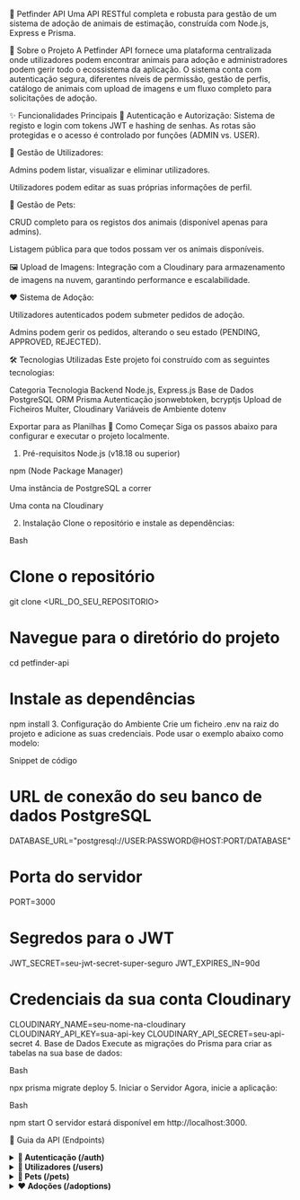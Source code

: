 🐾 Petfinder API
Uma API RESTful completa e robusta para gestão de um sistema de adoção de animais de estimação, construída com Node.js, Express e Prisma.

📜 Sobre o Projeto
A Petfinder API fornece uma plataforma centralizada onde utilizadores podem encontrar animais para adoção e administradores podem gerir todo o ecossistema da aplicação. O sistema conta com autenticação segura, diferentes níveis de permissão, gestão de perfis, catálogo de animais com upload de imagens e um fluxo completo para solicitações de adoção.

✨ Funcionalidades Principais
🔐 Autenticação e Autorização: Sistema de registo e login com tokens JWT e hashing de senhas. As rotas são protegidas e o acesso é controlado por funções (ADMIN vs. USER).

👤 Gestão de Utilizadores:

Admins podem listar, visualizar e eliminar utilizadores.

Utilizadores podem editar as suas próprias informações de perfil.

🐶 Gestão de Pets:

CRUD completo para os registos dos animais (disponível apenas para admins).

Listagem pública para que todos possam ver os animais disponíveis.

🖼️ Upload de Imagens: Integração com a Cloudinary para armazenamento de imagens na nuvem, garantindo performance e escalabilidade.

❤️ Sistema de Adoção:

Utilizadores autenticados podem submeter pedidos de adoção.

Admins podem gerir os pedidos, alterando o seu estado (PENDING, APPROVED, REJECTED).

🛠️ Tecnologias Utilizadas
Este projeto foi construído com as seguintes tecnologias:

Categoria	Tecnologia
Backend	Node.js, Express.js
Base de Dados	PostgreSQL
ORM	Prisma
Autenticação	jsonwebtoken, bcryptjs
Upload de Ficheiros	Multer, Cloudinary
Variáveis de Ambiente	dotenv

Exportar para as Planilhas
🚀 Como Começar
Siga os passos abaixo para configurar e executar o projeto localmente.

1. Pré-requisitos
Node.js (v18.18 ou superior)

npm (Node Package Manager)

Uma instância de PostgreSQL a correr

Uma conta na Cloudinary

2. Instalação
Clone o repositório e instale as dependências:

Bash

# Clone o repositório
git clone <URL_DO_SEU_REPOSITORIO>

# Navegue para o diretório do projeto
cd petfinder-api

# Instale as dependências
npm install
3. Configuração do Ambiente
Crie um ficheiro .env na raiz do projeto e adicione as suas credenciais. Pode usar o exemplo abaixo como modelo:

Snippet de código

# URL de conexão do seu banco de dados PostgreSQL
DATABASE_URL="postgresql://USER:PASSWORD@HOST:PORT/DATABASE"

# Porta do servidor
PORT=3000

# Segredos para o JWT
JWT_SECRET=seu-jwt-secret-super-seguro
JWT_EXPIRES_IN=90d

# Credenciais da sua conta Cloudinary
CLOUDINARY_NAME=seu-nome-na-cloudinary
CLOUDINARY_API_KEY=sua-api-key
CLOUDINARY_API_SECRET=seu-api-secret
4. Base de Dados
Execute as migrações do Prisma para criar as tabelas na sua base de dados:

Bash

npx prisma migrate deploy
5. Iniciar o Servidor
Agora, inicie a aplicação:

Bash

npm start
O servidor estará disponível em http://localhost:3000.

📖 Guia da API (Endpoints)
<details>
<summary><strong>🔑 Autenticação (/auth)</strong></summary>

POST /register: Regista um novo utilizador.

POST /login: Autentica um utilizador e retorna um token JWT.

</details>

<details>
<summary><strong>👤 Utilizadores (/users)</strong></summary>

GET /: Lista todos os utilizadores. (Apenas Admin)

GET /:id: Obtém detalhes de um utilizador. (Autenticado)

PUT /:id: Atualiza um utilizador. (Autenticado)

DELETE /:id: Elimina um utilizador. (Apenas Admin)

</details>

<details>
<summary><strong>🐾 Pets (/pets)</strong></summary>

GET /: Lista todos os animais. (Público)

GET /:id: Obtém detalhes de um animal. (Público)

POST /: Adiciona um novo animal. (Apenas Admin)

PUT /:id: Atualiza um animal. (Apenas Admin)

PATCH /:id: Atualiza a imagem de um animal. (Apenas Admin)

DELETE /:id: Elimina um animal. (Apenas Admin)

</details>

<details>
<summary><strong>❤️ Adoções (/adoptions)</strong></summary>

GET /: Lista todos os pedidos de adoção. (Apenas Admin)

GET /:id: Lista os pedidos de um utilizador. (Autenticado)

POST /: Cria um pedido de adoção. (Autenticado)

PATCH /:id: Atualiza o estado de um pedido. (Apenas Admin)

DELETE /:id: Elimina um pedido. (Autenticado)

</details>
